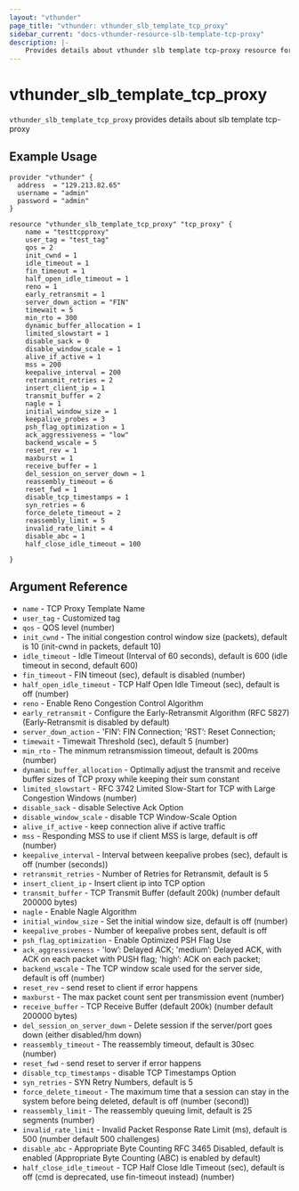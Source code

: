 ```yaml
---
layout: "vthunder"
page_title: "vthunder: vthunder_slb_template_tcp_proxy"
sidebar_current: "docs-vthunder-resource-slb-template-tcp-proxy"
description: |-
    Provides details about vthunder slb template tcp-proxy resource for A10
---
```


# vthunder\_slb\_template\_tcp_proxy

`vthunder_slb_template_tcp_proxy` provides details about slb template tcp-proxy
## Example Usage


```hcl
provider "vthunder" {
  address  = "129.213.82.65"
  username = "admin"
  password = "admin"
}

resource "vthunder_slb_template_tcp_proxy" "tcp_proxy" {
	name = "testtcpproxy"
	user_tag = "test_tag"
	qos = 2
	init_cwnd = 1
	idle_timeout = 1
	fin_timeout = 1
	half_open_idle_timeout = 1
	reno = 1
	early_retransmit = 1
	server_down_action = "FIN"
	timewait = 5
	min_rto = 300
	dynamic_buffer_allocation = 1
	limited_slowstart = 1
	disable_sack = 0
	disable_window_scale = 1
	alive_if_active = 1
	mss = 200
	keepalive_interval = 200
	retransmit_retries = 2
	insert_client_ip = 1
	transmit_buffer = 2
	nagle = 1
	initial_window_size = 1
	keepalive_probes = 3
	psh_flag_optimization = 1
	ack_aggressiveness = "low"
	backend_wscale = 5
	reset_rev = 1
	maxburst = 1
	receive_buffer = 1
	del_session_on_server_down = 1
	reassembly_timeout = 6
	reset_fwd = 1
	disable_tcp_timestamps = 1
	syn_retries = 6
	force_delete_timeout = 2
	reassembly_limit = 5
	invalid_rate_limit = 4
	disable_abc = 1
	half_close_idle_timeout = 100	

}
```

## Argument Reference

* `name` - TCP Proxy Template Name
* `user_tag` - Customized tag
* `qos` - QOS level (number)
* `init_cwnd` - The initial congestion control window size (packets), default is 10 (init-cwnd in packets, default 10)
* `idle_timeout` - Idle Timeout (Interval of 60 seconds), default is 600 (idle timeout in second, default 600)
* `fin_timeout` - FIN timeout (sec), default is disabled (number)
* `half_open_idle_timeout` - TCP Half Open Idle Timeout (sec), default is off (number)
* `reno` - Enable Reno Congestion Control Algorithm
* `early_retransmit` - Configure the Early-Retransmit Algorithm (RFC 5827) (Early-Retransmit is disabled by default)
* `server_down_action` - 'FIN’: FIN Connection; 'RST’: Reset Connection;
* `timewait` - Timewait Threshold (sec), default 5 (number)
* `min_rto` - The minmum retransmission timeout, default is 200ms (number)
* `dynamic_buffer_allocation` - Optimally adjust the transmit and receive buffer sizes of TCP proxy while keeping their sum constant
* `limited_slowstart` - RFC 3742 Limited Slow-Start for TCP with Large Congestion Windows (number)
* `disable_sack` - disable Selective Ack Option
* `disable_window_scale` - disable TCP Window-Scale Option
* `alive_if_active` - keep connection alive if active traffic
* `mss` - Responding MSS to use if client MSS is large, default is off (number)
* `keepalive_interval` - Interval between keepalive probes (sec), default is off (number (seconds))
* `retransmit_retries` - Number of Retries for Retransmit, default is 5
* `insert_client_ip` - Insert client ip into TCP option
* `transmit_buffer` - TCP Transmit Buffer (default 200k) (number default 200000 bytes)
* `nagle` - Enable Nagle Algorithm
* `initial_window_size` - Set the initial window size, default is off (number)
* `keepalive_probes` - Number of keepalive probes sent, default is off
* `psh_flag_optimization` - Enable Optimized PSH Flag Use
* `ack_aggressiveness` - 'low’: Delayed ACK; 'medium’: Delayed ACK, with ACK on each packet with PUSH flag; 'high’: ACK on each packet;
* `backend_wscale` - The TCP window scale used for the server side, default is off (number)
* `reset_rev` - send reset to client if error happens
* `maxburst` - The max packet count sent per transmission event (number)
* `receive_buffer` - TCP Receive Buffer (default 200k) (number default 200000 bytes)
* `del_session_on_server_down` - Delete session if the server/port goes down (either disabled/hm down)
* `reassembly_timeout` - The reassembly timeout, default is 30sec (number)
* `reset_fwd` - send reset to server if error happens
* `disable_tcp_timestamps` - disable TCP Timestamps Option
* `syn_retries` - SYN Retry Numbers, default is 5
* `force_delete_timeout` - The maximum time that a session can stay in the system before being deleted, default is off (number (second))
* `reassembly_limit` - The reassembly queuing limit, default is 25 segments (number)
* `invalid_rate_limit` - Invalid Packet Response Rate Limit (ms), default is 500 (number default 500 challenges)
* `disable_abc` - Appropriate Byte Counting RFC 3465 Disabled, default is enabled (Appropriate Byte Counting (ABC) is enabled by default)
* `half_close_idle_timeout` - TCP Half Close Idle Timeout (sec), default is off (cmd is deprecated, use fin-timeout instead) (number)


